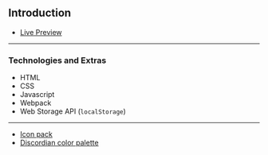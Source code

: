 ## Introduction
- [Live Preview](https://talipakcelik.github.io/todo-list/)

---
### Technologies and Extras
- HTML
- CSS
- Javascript
- Webpack
- Web Storage API (`localStorage`)

---
- [Icon pack](https://ionic.io/ionicons)
- [Discordian color palette](https://forum.obsidian.md/t/discordian-theme/10880)
